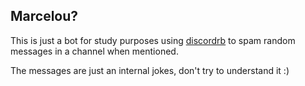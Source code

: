 ## Marcelou?

This is just a bot for study purposes using [discordrb](https://github.com/shardlab/discordrb) to spam random messages in a channel when mentioned.


The messages are just an internal jokes, don't try to understand it :)